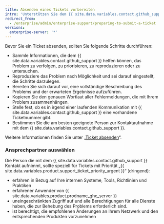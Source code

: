 ```yaml
---
title: Absenden eines Tickets vorbereiten
intro: 'Unterstützen Sie den {{ site.data.variables.contact.github_support }} dabei, Ihnen schneller zu helfen, indem Sie diesen Vorschlägen folgen, bevor Sie ein Supportticket erstellen.'
redirect_from:
  - /enterprise/admin/enterprise-support/preparing-to-submit-a-ticket
versions:
  enterprise-server: '*'
---
```


Bevor Sie ein Ticket absenden, sollten Sie folgende Schritte durchführen:

- Sammle Informationen, die dem {{ site.data.variables.contact.github_support }} helfen können, das Problem zu verfolgen, zu priorisieren, zu reproduzieren oder zu untersuchen.
- Reproduziere das Problem nach Möglichkeit und sei darauf eingestellt, die Schritte darzulegen.
- Bereiten Sie sich darauf vor, eine vollständige Beschreibung des Problems und der erwarteten Ergebnisse aufzuführen.
- Kopieren Sie den genauen Wortlaut aller Fehlermeldungen, die mit Ihrem Problem zusammenhängen.
- Stelle fest, ob es in irgend einer laufenden Kommunikation mit {{ site.data.variables.contact.github_support }} eine vorhandene Ticketnummer gibt.
- Bestimmen Sie die am besten geeignete Person zur Kontaktaufnahme mit dem {{ site.data.variables.contact.github_support }}.

Weitere Informationen finden Sie unter „[Ticket absenden](/enterprise/admin/guides/enterprise-support/submitting-a-ticket)“.

### Ansprechpartner auswählen

Die Person die mit dem {{ site.data.variables.contact.github_support }} Kontakt aufnimmt, sollte speziell für Tickets mit Priorität „{{ site.data.variables.product.support_ticket_priority_urgent }}“ (dringend):

 - erfahren in Bezug auf Ihre internen Systeme, Tools, Richtlinien und Praktiken
 - erfahrener Anwender von {{ site.data.variables.product.prodname_ghe_server }}
 - uneingeschränkten Zugriff auf und alle Berechtigungen für alle Dienste haben, die zur Behebung des Problems erforderlich sind.
 - ist berechtigt, die empfohlenen Änderungen an Ihrem Netzwerk und den entsprechenden Produkten vorzunehmen
